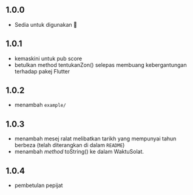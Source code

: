 ## 1.0.0

* Sedia untuk digunakan 🙈

## 1.0.1

* kemaskini untuk pub score
* betulkan method tentukanZon() selepas membuang kebergantungan terhadap pakej Flutter

## 1.0.2
* menambah `example/`

## 1.0.3
* menambah mesej ralat melibatkan tarikh yang mempunyai tahun berbeza (telah diterangkan di dalam `README`)
* menambah _method_ toString() ke dalam WaktuSolat.

## 1.0.4
* pembetulan pepijat